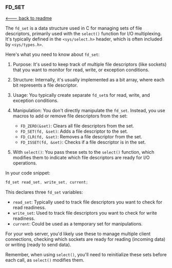 ### FD_SET

[<--- back to readme](README.md)

The `fd_set` is a data structure used in C for managing sets of file descriptors, primarily used with the `select()` function for I/O multiplexing. It's typically defined in the `<sys/select.h>` header, which is often included by `<sys/types.h>`.

Here's what you need to know about `fd_set`:

1. Purpose: It's used to keep track of multiple file descriptors (like sockets) that you want to monitor for read, write, or exception conditions.

2. Structure: Internally, it's usually implemented as a bit array, where each bit represents a file descriptor.

3. Usage: You typically create separate `fd_set`s for read, write, and exception conditions.

4. Manipulation: You don't directly manipulate the `fd_set`. Instead, you use macros to add or remove file descriptors from the set:

   - `FD_ZERO(&set)`: Clears all file descriptors from the set.
   - `FD_SET(fd, &set)`: Adds a file descriptor to the set.
   - `FD_CLR(fd, &set)`: Removes a file descriptor from the set.
   - `FD_ISSET(fd, &set)`: Checks if a file descriptor is in the set.

5. With `select()`: You pass these sets to the `select()` function, which modifies them to indicate which file descriptors are ready for I/O operations.

In your code snippet:

```c
fd_set read_set, write_set, current;
```

This declares three `fd_set` variables:
- `read_set`: Typically used to track file descriptors you want to check for read readiness.
- `write_set`: Used to track file descriptors you want to check for write readiness.
- `current`: Could be used as a temporary set for manipulations.

For your web server, you'd likely use these to manage multiple client connections, checking which sockets are ready for reading (incoming data) or writing (ready to send data).

Remember, when using `select()`, you'll need to reinitialize these sets before each call, as `select()` modifies them.
